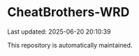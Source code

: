 # CheatBrothers-WRD

Last updated: 2025-06-20 20:10:39

This repository is automatically maintained.

